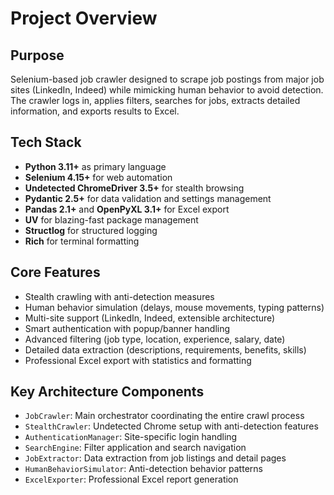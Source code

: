 # Project Overview

## Purpose
Selenium-based job crawler designed to scrape job postings from major job sites (LinkedIn, Indeed) while mimicking human behavior to avoid detection. The crawler logs in, applies filters, searches for jobs, extracts detailed information, and exports results to Excel.

## Tech Stack
- **Python 3.11+** as primary language
- **Selenium 4.15+** for web automation
- **Undetected ChromeDriver 3.5+** for stealth browsing
- **Pydantic 2.5+** for data validation and settings management
- **Pandas 2.1+** and **OpenPyXL 3.1+** for Excel export
- **UV** for blazing-fast package management
- **Structlog** for structured logging
- **Rich** for terminal formatting

## Core Features
- Stealth crawling with anti-detection measures
- Human behavior simulation (delays, mouse movements, typing patterns)
- Multi-site support (LinkedIn, Indeed, extensible architecture)
- Smart authentication with popup/banner handling
- Advanced filtering (job type, location, experience, salary, date)
- Detailed data extraction (descriptions, requirements, benefits, skills)
- Professional Excel export with statistics and formatting

## Key Architecture Components
- `JobCrawler`: Main orchestrator coordinating the entire crawl process
- `StealthCrawler`: Undetected Chrome setup with anti-detection features
- `AuthenticationManager`: Site-specific login handling
- `SearchEngine`: Filter application and search navigation
- `JobExtractor`: Data extraction from job listings and detail pages
- `HumanBehaviorSimulator`: Anti-detection behavior patterns
- `ExcelExporter`: Professional Excel report generation